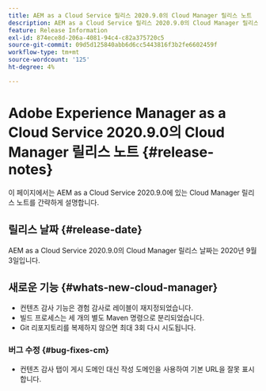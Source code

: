 ```yaml
---
title: AEM as a Cloud Service 릴리스 2020.9.0의 Cloud Manager 릴리스 노트
description: AEM as a Cloud Service 릴리스 2020.9.0의 Cloud Manager 릴리스 노트
feature: Release Information
exl-id: 874ece8d-206a-4081-94c4-c82a375720c5
source-git-commit: 09d5d125840abb6d6cc5443816f3b2fe6602459f
workflow-type: tm+mt
source-wordcount: '125'
ht-degree: 4%

---
```


# Adobe Experience Manager as a Cloud Service 2020.9.0의 Cloud Manager 릴리스 노트 {#release-notes}

이 페이지에서는 AEM as a Cloud Service 2020.9.0에 있는 Cloud Manager 릴리스 노트를 간략하게 설명합니다.

## 릴리스 날짜 {#release-date}

AEM as a Cloud Service 2020.9.0의 Cloud Manager 릴리스 날짜는 2020년 9월 3일입니다.

## 새로운 기능 {#whats-new-cloud-manager}

* 컨텐츠 감사 기능은 경험 감사로 레이블이 재지정되었습니다.
* 빌드 프로세스는 세 개의 별도 Maven 명령으로 분리되었습니다.
* Git 리포지토리를 복제하지 않으면 최대 3회 다시 시도됩니다.

### 버그 수정 {#bug-fixes-cm}

* 컨텐츠 감사 탭이 게시 도메인 대신 작성 도메인을 사용하여 기본 URL을 잘못 표시합니다.
